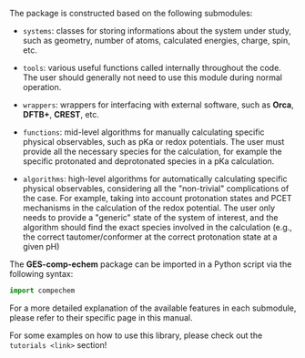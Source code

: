 The package is constructed based on the following submodules:

* `systems`: classes for storing informations about the system under study, such as geometry, number of atoms, calculated energies, charge, spin, etc.

* `tools`: various useful functions called internally throughout the code. The user should generally not need to use this module during normal operation.

* `wrappers`: wrappers for interfacing with external software, such as **Orca**, **DFTB+**, **CREST**, etc.

* `functions`: mid-level algorithms for manually calculating specific physical observables, such as pKa or redox potentials. The user must provide all the necessary species for the calculation, for example the specific protonated and deprotonated species in a pKa calculation.

* `algorithms`: high-level algorithms for automatically calculating specific physical observables, considering all the "non-trivial" complications of the case. For example, taking into account protonation states and PCET mechanisms in the calculation of the redox potential. The user only needs to provide a "generic" state of the system of interest, and the algorithm should find the exact species involved in the calculation (e.g., the correct tautomer/conformer at the correct protonation state at a given pH)

The **GES-comp-echem** package can be imported in a Python script via the following syntax:

```python
import compechem
```

For a more detailed explanation of the available features in each submodule, please refer to their specific page in this manual.

For some examples on how to use this library, please check out the `tutorials <link>` section!